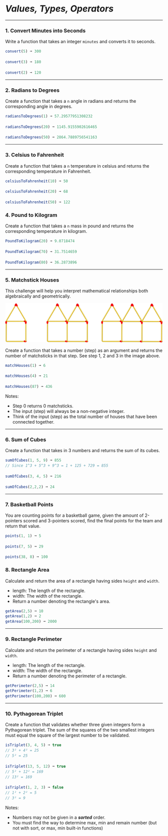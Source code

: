# **_Values, Types, Operators_**
---

### 1. Convert Minutes into Seconds

Write a function that takes an integer `minutes` and converts it to seconds.

```js
convert(5) ➞ 300

convert(3) ➞ 180

convert(2) ➞ 120
```

---

### 2. Radians to Degrees

Create a function that takes a `n` angle in radians and returns the corresponding angle in degrees.

```js
radiansToDegrees(1) ➞ 57.29577951308232

radiansToDegrees(20) ➞ 1145.9155902616465

radiansToDegrees(50) ➞ 2864.7889756541163
```

---


### 3. Celsius to Fahrenheit

Create a function that takes a `n` temperature in celsius and returns the corresponding temperature in Fahrenheit.

```js
celsiusToFahrenheit(10) ➞ 50

celsiusToFahrenheit(20) ➞ 68

celsiusToFahrenheit(50) ➞ 122
```

### 4. Pound to Kilogram

Create a function that takes a `n` mass in pound and returns the corresponding temperature in kilogram.

```js
PoundToKilogram(20) ➞ 9.0718474

PoundToKilogram(70) ➞ 31.7514659

PoundToKilogram(80) ➞ 36.2873896
```

---

### 5. Matchstick Houses

This challenge will help you interpret mathematical relationships both algebraically and geometrically.

<img src="../../sources/matchstick-houses.png">

Create a function that takes a number (step) as an argument and returns the number of matchsticks in that step. See step 1, 2 and 3 in the image above.

```js
matchHouses(1) ➞ 6

matchHouses(4) ➞ 21

matchHouses(87) ➞ 436

```
Notes:  
- Step 0 returns 0 matchsticks.  
- The input (step) will always be a non-negative integer.  
- Think of the input (step) as the total number of houses that have been connected together.

---

### 6. Sum of Cubes

Create a function that takes in 3 numbers and returns the sum of its cubes.

```js
sumOfCubes(1, 5, 9) ➞ 855
// Since 1^3 + 5^3 + 9^3 = 1 + 125 + 729 = 855

sumOfCubes(3, 4, 5) ➞ 216

sumOfCubes(2,2,2) ➞ 24

```

---

### 7. Basketball Points

You are counting points for a basketball game, given the amount of 2-pointers scored and 3-pointers scored, find the final points for the team and return that value.

```js
points(1, 1) ➞ 5

points(7, 5) ➞ 29

points(38, 8) ➞ 100
```



### 8. Rectangle Area

Calculate and return the area of a rectangle having sides `height` and `width`.

- length: The length of the rectangle.
- width: The width of the rectangle.
- Return a number denoting the rectangle's area.

```js
getArea(2,5) ➞ 10
getArea(1,2) ➞ 2
getArea(100,200) ➞ 2000
```

---

### 9. Rectangle Perimeter

Calculate and return the perimeter of a rectangle having sides `height` and `width`.

- length: The length of the rectangle.
- width: The width of the rectangle.
- Return a number denoting the perimeter of a rectangle.

```js
getPerimeter(2,5) ➞ 14
getPerimeter(1,2) ➞ 6
getPerimeter(100,200) ➞ 600
```

---

### 10. Pythagorean Triplet

 Create a function that validates whether three given integers form a Pythagorean triplet. The sum of the squares of the two smallest integers must equal the square of the largest number to be validated.

```js
isTriplet(3, 4, 5) ➞ true
// 3² + 4² = 25
// 5² = 25

isTriplet(13, 5, 12) ➞ true
// 5² + 12² = 169
// 13² = 169

isTriplet(1, 2, 3) ➞ false
// 1² + 2² = 5
// 3² = 9
```

Notes:  
- Numbers may not be given in a **_sorted_** order.
- You must find the way to determine max, min and remain number (but not with sort, or max, min built-in functions)

